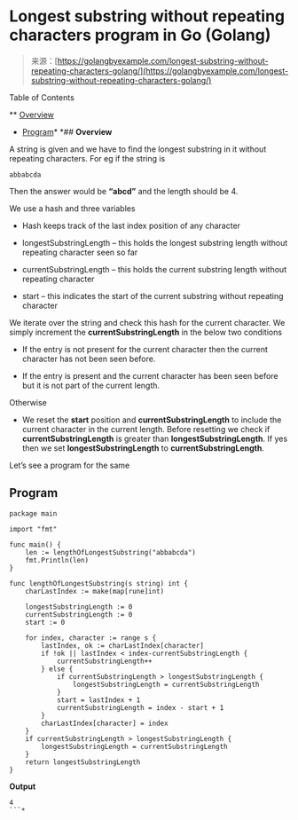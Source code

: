 <!--yml
category: 未分类
date: 2024-10-13 06:41:56
-->

# Longest substring without repeating characters program in Go (Golang)

> 来源：[https://golangbyexample.com/longest-substring-without-repeating-characters-golang/](https://golangbyexample.com/longest-substring-without-repeating-characters-golang/)

Table of Contents

 **   [Overview](#Overview "Overview")
*   [Program](#Program "Program")*  *## **Overview**

A string is given and we have to find the longest substring in it without repeating characters. For eg if the string is

```
abbabcda
```

Then the answer would be **“abcd”** and the length should be 4.

We use a hash and three variables

*   Hash keeps track of the last index position of any character

*   longestSubstringLength – this holds the longest substring length without repeating character seen so far

*   currentSubstringLength – this holds the current substring length without repeating character

*   start – this indicates the start of the current substring without repeating character

We iterate over the string and check this hash for the current character. We simply increment the **currentSubstringLength** in the below two conditions

*   If the entry is not present for the current character then the current character has not been seen before.

*   If the entry is present and the current character has been seen before but it is not part of the current length.

Otherwise

*   We reset the **start** position and **currentSubstringLength** to include the current character in the current length. Before resetting we check if **currentSubstringLength** is greater than **longestSubstringLength**. If yes then we set **longestSubstringLength** to **currentSubstringLength**.

Let’s see a program for the same

## **Program**

```
package main

import "fmt"

func main() {
	len := lengthOfLongestSubstring("abbabcda")
	fmt.Println(len)
}

func lengthOfLongestSubstring(s string) int {
	charLastIndex := make(map[rune]int)

	longestSubstringLength := 0
	currentSubstringLength := 0
	start := 0

	for index, character := range s {
		lastIndex, ok := charLastIndex[character]
		if !ok || lastIndex < index-currentSubstringLength {
			currentSubstringLength++
		} else {
			if currentSubstringLength > longestSubstringLength {
				longestSubstringLength = currentSubstringLength
			}
			start = lastIndex + 1
			currentSubstringLength = index - start + 1
		}
		charLastIndex[character] = index
	}
	if currentSubstringLength > longestSubstringLength {
		longestSubstringLength = currentSubstringLength
	}
	return longestSubstringLength
}
```

**Output**

```
4
```*